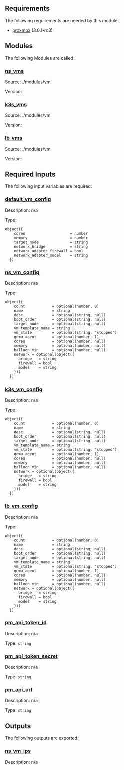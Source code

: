 <!-- BEGIN_TF_DOCS -->
## Requirements

The following requirements are needed by this module:

- <a name="requirement_proxmox"></a> [proxmox](#requirement\_proxmox) (3.0.1-rc3)

## Modules

The following Modules are called:

### <a name="module_ns_vms"></a> [ns\_vms](#module\_ns\_vms)

Source: ./modules/vm

Version:

### <a name="module_k3s_vms"></a> [k3s\_vms](#module\_k3s\_vms)

Source: ./modules/vm

Version:

### <a name="module_lb_vms"></a> [lb\_vms](#module\_lb\_vms)

Source: ./modules/vm

Version:

## Required Inputs

The following input variables are required:

### <a name="input_default_vm_config"></a> [default\_vm\_config](#input\_default\_vm\_config)

Description: n/a

Type:

```hcl
object({
    cores                    = number
    memory                   = number
    target_node              = string
    network_bridge           = string
    network_adapter_firewall = bool
    network_adapter_model    = string
  })
```

### <a name="input_ns_vm_config"></a> [ns\_vm\_config](#input\_ns\_vm\_config)

Description: n/a

Type:

```hcl
object({
    count            = optional(number, 0)
    name             = string
    desc             = optional(string, null)
    boot_order       = optional(string, null)
    target_node      = optional(string, null)
    vm_template_name = string
    vm_state         = optional(string, "stopped")
    qemu_agent       = optional(number, 1)
    cores            = optional(number, null)
    memory           = optional(number, null)
    balloon_min      = optional(number, null)
    network = optional(object({
      bridge   = string
      firewall = bool
      model    = string
    }))
  })
```

### <a name="input_k3s_vm_config"></a> [k3s\_vm\_config](#input\_k3s\_vm\_config)

Description: n/a

Type:

```hcl
object({
    count            = optional(number, 0)
    name             = string
    desc             = optional(string, null)
    boot_order       = optional(string, null)
    target_node      = optional(string, null)
    vm_template_name = string
    vm_state         = optional(string, "stopped")
    qemu_agent       = optional(number, 1)
    cores            = optional(number, null)
    memory           = optional(number, null)
    balloon_min      = optional(number, null)
    network = optional(object({
      bridge   = string
      firewall = bool
      model    = string
    }))
  })
```

### <a name="input_lb_vm_config"></a> [lb\_vm\_config](#input\_lb\_vm\_config)

Description: n/a

Type:

```hcl
object({
    count            = optional(number, 0)
    name             = string
    desc             = optional(string, null)
    boot_order       = optional(string, null)
    target_node      = optional(string, null)
    vm_template_name = string
    vm_state         = optional(string, "stopped")
    qemu_agent       = optional(number, 1)
    cores            = optional(number, null)
    memory           = optional(number, null)
    balloon_min      = optional(number, null)
    network = optional(object({
      bridge   = string
      firewall = bool
      model    = string
    }))
  })
```

### <a name="input_pm_api_token_id"></a> [pm\_api\_token\_id](#input\_pm\_api\_token\_id)

Description: n/a

Type: `string`

### <a name="input_pm_api_token_secret"></a> [pm\_api\_token\_secret](#input\_pm\_api\_token\_secret)

Description: n/a

Type: `string`

### <a name="input_pm_api_url"></a> [pm\_api\_url](#input\_pm\_api\_url)

Description: n/a

Type: `string`

## Outputs

The following outputs are exported:

### <a name="output_ns_vm_ips"></a> [ns\_vm\_ips](#output\_ns\_vm\_ips)

Description: n/a
<!-- END_TF_DOCS -->